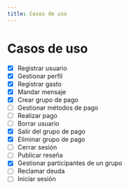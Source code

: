 ```yaml
---
title: Casos de uso
---
```


# Casos de uso

- [x] Registrar usuario
- [x] Gestionar perfil
- [x] Registrar gasto
- [x] Mandar mensaje
- [x] Crear grupo de pago
- [ ] Gestionar métodos de pago
- [ ] Realizar pago
- [ ] Borrar usuario
- [x] Salir del grupo de pago
- [x] Eliminar grupo de pago
- [ ] Cerrar sesión
- [ ] Publicar reseña
- [x] Gestionar participantes de un grupo
- [ ] Reclamar deuda
- [ ] Iniciar sesión
